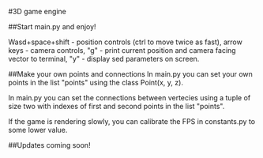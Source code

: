 #3D game engine

##Start main.py and enjoy! 

Wasd+space+shift - position controls (ctrl to move twice as fast),
arrow keys - camera controls,
"g" - print current position and camera facing vector to terminal, 
"y" - display sed parameters on screen.

##Make your own points and connections
In main.py you can set your own points in the list "points" using the class
Point(x, y, z).

In main.py you can set the connections between vertecies
using a tuple of size two with indexes of first and second points in
the list "points".

If the game is rendering slowly, you can calibrate the FPS in constants.py
to some lower value.

##Updates coming soon!